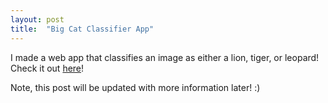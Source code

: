 ```yaml
---
layout: post
title:  "Big Cat Classifier App"
---
```

I made a web app that classifies an image as either a lion, tiger, or leopard! Check it out [here](https://mybinder.org/v2/gh/bwolfson97/big-cat-classifier-app/master?urlpath=%2Fvoila%2Frender%2Fbig-cat-classifier-app.ipynb)!

Note, this post will be updated with more information later! :)
